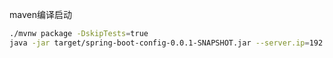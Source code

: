 maven编译启动

```bash
./mvnw package -DskipTests=true
java -jar target/spring-boot-config-0.0.1-SNAPSHOT.jar --server.ip=192.168.12.1
```

